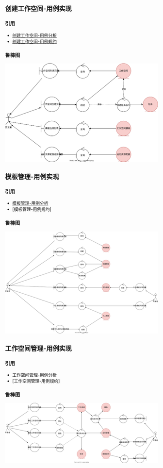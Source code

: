 
## 创建工作空间-用例实现
### 引用
- [创建工作空间-用例分析](/requirement/functiona/usecase/usecase-developer.md#在线开发-用例分析)
- [创建工作空间-用例规约](/requirement/functiona/usecase-sepc/usecase-spec-createworkspace.md)

### 鲁棒图
![创建工作空间-鲁棒图](_media/robustness-developer-createworkspace.svg)


## 模板管理-用例实现
### 引用
- [模板管理-用例分析](/requirement/functiona/usecase/usecase-developer.md#在线开发-用例分析)
- [模板管理-用例规约]

### 鲁棒图
![模板管理-鲁棒图](_media/robustness-developer-template-mng.svg)


## 工作空间管理-用例实现
### 引用
- [工作空间管理-用例分析](/requirement/functiona/usecase/usecase-developer.md#在线开发-用例分析)
- [工作空间管理-用例规约]

### 鲁棒图
![工作空间管理-鲁棒图](_media/robustness-developer-workspace-mng.svg)